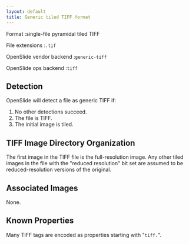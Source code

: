 ```yaml
---
layout: default
title: Generic tiled TIFF format
---
```


Format
:single-file pyramidal tiled TIFF

File extensions
:`.tif`

OpenSlide vendor backend
:`generic-tiff`

OpenSlide ops backend
:`tiff`

Detection
---------
OpenSlide will detect a file as generic TIFF if:

 1. No other detections succeed.
 2. The file is TIFF.
 3. The initial image is tiled.

TIFF Image Directory Organization
---------------------------------

The first image in the TIFF file is the full-resolution image. Any
other tiled images in the file with the "reduced resolution" bit set
are assumed to be reduced-resolution versions of the original.

Associated Images
-----------------
None.


Known Properties
----------------

Many TIFF tags are encoded as properties starting with "`tiff.`".